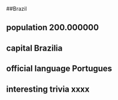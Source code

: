 ##Brazil
## population 200.000000


## capital Brazilia

 
## official language Portugues


## interesting trivia xxxx



